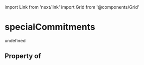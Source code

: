 import Link from 'next/link'
import Grid from '@components/Grid'

# specialCommitments

undefined

## Property of



